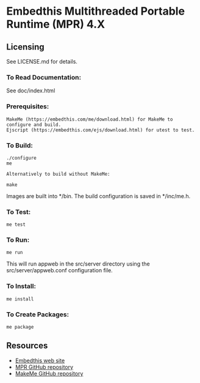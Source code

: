 Embedthis Multithreaded Portable Runtime (MPR) 4.X
===

Licensing
---
See LICENSE.md for details.

### To Read Documentation:

  See doc/index.html

### Prerequisites:
    MakeMe (https://embedthis.com/me/download.html) for MakeMe to configure and build.
    Ejscript (https://embedthis.com/ejs/download.html) for utest to test.

### To Build:

    ./configure
    me

    Alternatively to build without MakeMe:

    make

Images are built into */bin. The build configuration is saved in */inc/me.h.

### To Test:

    me test

### To Run:

    me run

This will run appweb in the src/server directory using the src/server/appweb.conf configuration file.

### To Install:

    me install

### To Create Packages:

    me package

Resources
---
  - [Embedthis web site](https://embedthis.com/)
  - [MPR GitHub repository](http://github.com/embedthis/mpr-4)
  - [MakeMe GitHub repository](http://github.com/embedthis/makeme)
